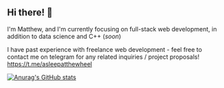 ## Hi there! 👋

I'm Matthew, and I'm currently focusing on full-stack web development, in addition to data science and C++ (_soon_)

I have past experience with freelance web development - feel free to contact me on telegram for any related inquiries / project proposals! https://t.me/asleepatthewheel

[![Anurag's GitHub stats](https://github-readme-stats.vercel.app/api?username=realemeralds&theme=algolia)](https://github.com/anuraghazra/github-readme-stats)

<!--
**realemeralds/realemeralds** is a ✨ _special_ ✨ repository because its `README.md` (this file) appears on your GitHub profile.

Here are some ideas to get you started:

- 🔭 I’m currently working on ...
- 🌱 I’m currently learning ...
- 👯 I’m looking to collaborate on ...
- 🤔 I’m looking for help with ...
- 💬 Ask me about ...
- 📫 How to reach me: ...
- 😄 Pronouns: ...
- ⚡ Fun fact: ...
-->
